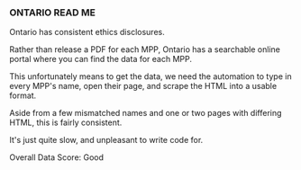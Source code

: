 ### ONTARIO READ ME

Ontario has consistent ethics disclosures.

Rather than release a PDF for each MPP, Ontario has a searchable online
portal where you can find the data for each MPP.

This unfortunately means to get the data, we need the automation to type in every MPP's name,
open their page, and scrape the HTML into a usable format.

Aside from a few mismatched names and one or two pages with differing HTML, this is fairly consistent.

It's just quite slow, and unpleasant to write code for.

Overall Data Score: Good